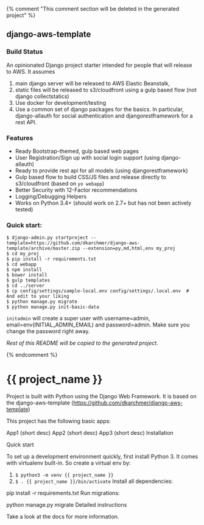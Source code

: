 {% comment "This comment section will be deleted in the generated project" %}

## django-aws-template ##

### Build Status ###

An opinionated Django project starter intended for people that will release to AWS. It assumes

1. main django server will be released to AWS Elastic Beanstalk,
2. static files will be released to s3/cloudfront using a gulp based flow (not django collectstatics)
3. Use docker for development/testing
4. Use a common set of django packages for the basics. In particular, django-allauth for social authentication
and djangorestframework for a rest API.

### Features ###

- Ready Bootstrap-themed, gulp based web pages
- User Registration/Sign up with social login support (using django-allauth)
- Ready to provide rest api for all models (using djangorestframework)
- Gulp based flow to build CSS/JS files and release directly to s3/cloudfront (based on `yo webapp`)
- Better Security with 12-Factor recommendations
- Logging/Debugging Helpers
- Works on Python 3.4+ (should work on 2.7+ but has not been actively tested)

### Quick start: ###

```
$ django-admin.py startproject --template=https://github.com/dkarchmer/django-aws-template/archive/master.zip --extension=py,md,html,env my_proj
$ cd my_proj
$ pip install -r requirements.txt
$ cd webapp
$ npm install
$ bower install
$ gulp templates
$ cd ../server
$ cp config/settings/sample-local.env config/settings/.local.env  # And edit to your liking
$ python manage.py migrate
$ python manage.py init-basic-data
```

`initadmin` will create a super user with username=admin, email=env(INITIAL_ADMIN_EMAIL) and password=admin.
Make sure you change the password right away.

*Rest of this README will be copied to the generated project.*

{% endcomment %}

# {{ project_name }} #

Project is built with Python using the Django Web Framework.
It is based on the django-aws-template (https://github.com/dkarchmer/django-aws-template)

This project has the following basic apps:

App1 (short desc)
App2 (short desc)
App3 (short desc)
Installation

Quick start

To set up a development environment quickly, first install Python 3. It comes with virtualenv built-in. So create a virtual env by:

1. `$ python3 -m venv {{ project_name }}`
2. `$ . {{ project_name }}/bin/activate`
Install all dependencies:

pip install -r requirements.txt
Run migrations:

python manage.py migrate
Detailed instructions

Take a look at the docs for more information.